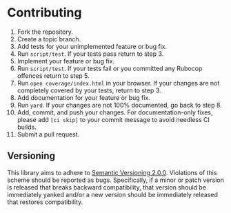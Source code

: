 # Contributing
  1. Fork the repository.
  2. Create a topic branch.
  3. Add tests for your unimplemented feature or bug fix.
  4. Run `script/test`. If your tests pass return to step 3.
  5. Implement your feature or bug fix.
  6. Run `script/test`. If your tests fail or you committed any Rubocop offences return to step 5.
  7. Run `open coverage/index.html` in your browser. If your changes are not completely covered by your tests, return to step 3.
  8. Add documentation for your feature or bug fix.
  9. Run `yard`. If your changes are not 100% documented, go back to step 8.
  10. Add, commit, and push your changes. For documentation-only fixes, please add `[ci skip]` to your commit message to avoid needless CI builds.
  11. Submit a pull request.

## Versioning
This library aims to adhere to [Semantic Versioning 2.0.0](http://semver.org/). Violations of this scheme should be reported as bugs. Specifically, if a minor or patch version is released that breaks backward compatibility, that version should be immediately yanked and/or a new version should be immediately released that restores compatibility.
